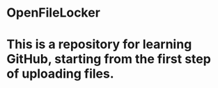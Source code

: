 # OpenFileLocker

# This is a repository for learning GitHub, starting from the first step of uploading files.
